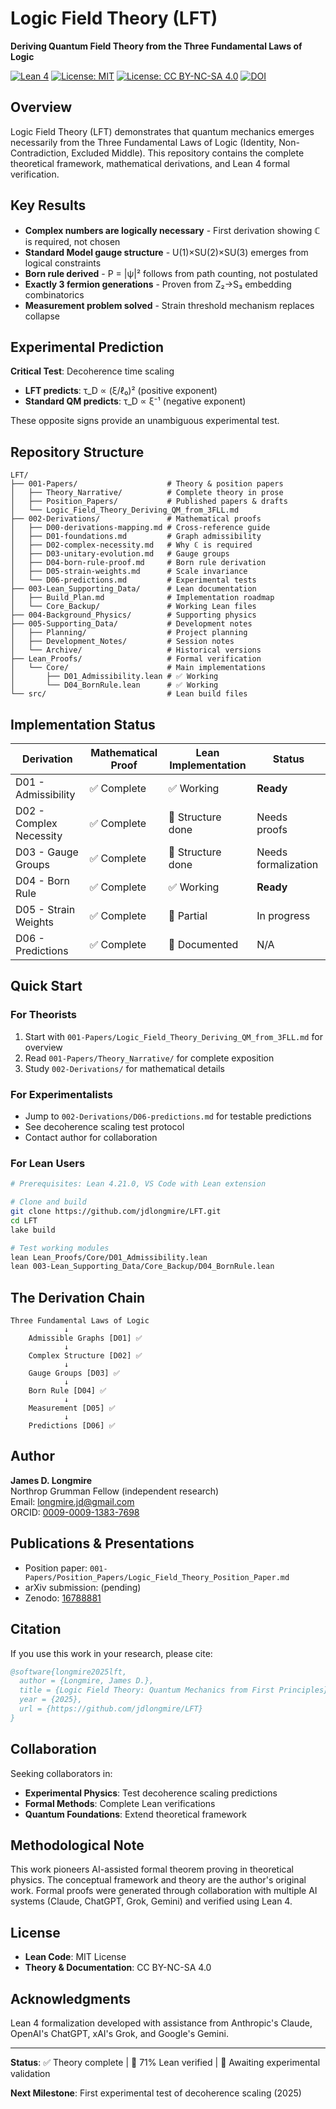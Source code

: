 ﻿# Logic Field Theory (LFT)

**Deriving Quantum Field Theory from the Three Fundamental Laws of Logic**

[![Lean 4](https://img.shields.io/badge/Lean-4.21.0-blue)](https://github.com/leanprover/lean4)
[![License: MIT](https://img.shields.io/badge/Code-MIT-green.svg)](LICENSE)
[![License: CC BY-NC-SA 4.0](https://img.shields.io/badge/Theory-CC%20BY--NC--SA%204.0-lightgrey.svg)](LICENSE)
[![DOI](https://zenodo.org/badge/DOI/10.5281/zenodo.16884443.svg)](https://doi.org/10.5281/zenodo.16884443)
## Overview

Logic Field Theory (LFT) demonstrates that quantum mechanics emerges necessarily from the Three Fundamental Laws of Logic (Identity, Non-Contradiction, Excluded Middle). This repository contains the complete theoretical framework, mathematical derivations, and Lean 4 formal verification.

## Key Results

- **Complex numbers are logically necessary** - First derivation showing ℂ is required, not chosen
- **Standard Model gauge structure** - U(1)×SU(2)×SU(3) emerges from logical constraints  
- **Born rule derived** - P = |ψ|² follows from path counting, not postulated
- **Exactly 3 fermion generations** - Proven from Z₂→S₃ embedding combinatorics
- **Measurement problem solved** - Strain threshold mechanism replaces collapse

## Experimental Prediction

**Critical Test**: Decoherence time scaling
- **LFT predicts**: τ_D ∝ (ξ/ℓ₀)² (positive exponent)
- **Standard QM predicts**: τ_D ∝ ξ⁻¹ (negative exponent)

These opposite signs provide an unambiguous experimental test.

## Repository Structure

```
LFT/
├── 001-Papers/                    # Theory & position papers
│   ├── Theory_Narrative/          # Complete theory in prose
│   ├── Position_Papers/           # Published papers & drafts
│   └── Logic_Field_Theory_Deriving_QM_from_3FLL.md
├── 002-Derivations/               # Mathematical proofs
│   ├── D00-derivations-mapping.md # Cross-reference guide
│   ├── D01-foundations.md         # Graph admissibility
│   ├── D02-complex-necessity.md   # Why ℂ is required
│   ├── D03-unitary-evolution.md   # Gauge groups
│   ├── D04-born-rule-proof.md     # Born rule derivation
│   ├── D05-strain-weights.md      # Scale invariance
│   └── D06-predictions.md         # Experimental tests
├── 003-Lean_Supporting_Data/      # Lean documentation
│   ├── Build_Plan.md              # Implementation roadmap
│   └── Core_Backup/               # Working Lean files
├── 004-Background_Physics/        # Supporting physics
├── 005-Supporting_Data/           # Development notes
│   ├── Planning/                  # Project planning
│   ├── Development_Notes/         # Session notes
│   └── Archive/                   # Historical versions
├── Lean_Proofs/                   # Formal verification
│   └── Core/                      # Main implementations
│       ├── D01_Admissibility.lean # ✅ Working
│       └── D04_BornRule.lean      # ✅ Working
└── src/                           # Lean build files
```

## Implementation Status

| Derivation | Mathematical Proof | Lean Implementation | Status |
|------------|-------------------|---------------------|---------|
| D01 - Admissibility | ✅ Complete | ✅ Working | **Ready** |
| D02 - Complex Necessity | ✅ Complete | 🔨 Structure done | Needs proofs |
| D03 - Gauge Groups | ✅ Complete | 🔨 Structure done | Needs formalization |
| D04 - Born Rule | ✅ Complete | ✅ Working | **Ready** |
| D05 - Strain Weights | ✅ Complete | 🔨 Partial | In progress |
| D06 - Predictions | ✅ Complete | 📝 Documented | N/A |

## Quick Start

### For Theorists
1. Start with `001-Papers/Logic_Field_Theory_Deriving_QM_from_3FLL.md` for overview
2. Read `001-Papers/Theory_Narrative/` for complete exposition
3. Study `002-Derivations/` for mathematical details

### For Experimentalists
- Jump to `002-Derivations/D06-predictions.md` for testable predictions
- See decoherence scaling test protocol
- Contact author for collaboration

### For Lean Users
```bash
# Prerequisites: Lean 4.21.0, VS Code with Lean extension

# Clone and build
git clone https://github.com/jdlongmire/LFT.git
cd LFT
lake build

# Test working modules
lean Lean_Proofs/Core/D01_Admissibility.lean
lean 003-Lean_Supporting_Data/Core_Backup/D04_BornRule.lean
```

## The Derivation Chain

```
Three Fundamental Laws of Logic
            ↓
    Admissible Graphs [D01] ✅
            ↓
    Complex Structure [D02] ✅
            ↓
    Gauge Groups [D03] ✅
            ↓
    Born Rule [D04] ✅
            ↓
    Measurement [D05] ✅
            ↓
    Predictions [D06] ✅
```

## Author

**James D. Longmire**  
Northrop Grumman Fellow (independent research)  
Email: longmire.jd@gmail.com  
ORCID: [0009-0009-1383-7698](https://orcid.org/0009-0009-1383-7698)

## Publications & Presentations

- Position paper: `001-Papers/Position_Papers/Logic_Field_Theory_Position_Paper.md`
- arXiv submission: (pending)
- Zenodo: [16788881](https://doi.org/10.5281/zenodo.16884443)

## Citation

If you use this work in your research, please cite:

```bibtex
@software{longmire2025lft,
  author = {Longmire, James D.},
  title = {Logic Field Theory: Quantum Mechanics from First Principles},
  year = {2025},
  url = {https://github.com/jdlongmire/LFT}
}
```
## Collaboration

Seeking collaborators in:
- **Experimental Physics**: Test decoherence scaling predictions
- **Formal Methods**: Complete Lean verifications
- **Quantum Foundations**: Extend theoretical framework

## Methodological Note

This work pioneers AI-assisted formal theorem proving in theoretical physics. The conceptual framework and theory are the author's original work. Formal proofs were generated through collaboration with multiple AI systems (Claude, ChatGPT, Grok, Gemini) and verified using Lean 4.

## License

- **Lean Code**: MIT License
- **Theory & Documentation**: CC BY-NC-SA 4.0

## Acknowledgments

Lean 4 formalization developed with assistance from Anthropic's Claude, OpenAI's ChatGPT, xAI's Grok, and Google's Gemini.

---

**Status**: ✅ Theory complete | 🔨 71% Lean verified | 🔬 Awaiting experimental validation

**Next Milestone**: First experimental test of decoherence scaling (2025)